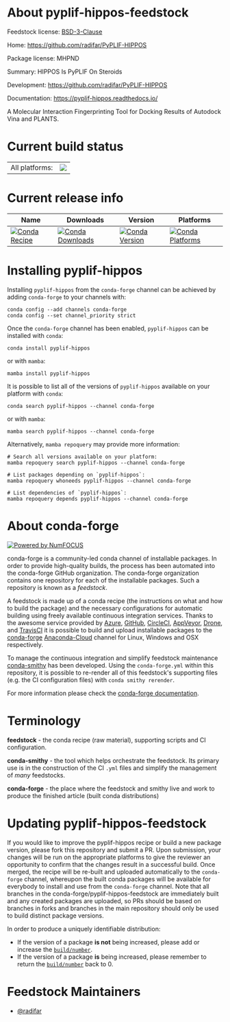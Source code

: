 About pyplif-hippos-feedstock
=============================

Feedstock license: [BSD-3-Clause](https://github.com/conda-forge/pyplif-hippos-feedstock/blob/main/LICENSE.txt)

Home: https://github.com/radifar/PyPLIF-HIPPOS

Package license: MHPND

Summary: HIPPOS Is PyPLIF On Steroids

Development: https://github.com/radifar/PyPLIF-HIPPOS

Documentation: https://pyplif-hippos.readthedocs.io/

A Molecular Interaction Fingerprinting Tool for Docking Results of Autodock Vina and PLANTS.


Current build status
====================


<table><tr><td>All platforms:</td>
    <td>
      <a href="https://dev.azure.com/conda-forge/feedstock-builds/_build/latest?definitionId=10419&branchName=main">
        <img src="https://dev.azure.com/conda-forge/feedstock-builds/_apis/build/status/pyplif-hippos-feedstock?branchName=main">
      </a>
    </td>
  </tr>
</table>

Current release info
====================

| Name | Downloads | Version | Platforms |
| --- | --- | --- | --- |
| [![Conda Recipe](https://img.shields.io/badge/recipe-pyplif--hippos-green.svg)](https://anaconda.org/conda-forge/pyplif-hippos) | [![Conda Downloads](https://img.shields.io/conda/dn/conda-forge/pyplif-hippos.svg)](https://anaconda.org/conda-forge/pyplif-hippos) | [![Conda Version](https://img.shields.io/conda/vn/conda-forge/pyplif-hippos.svg)](https://anaconda.org/conda-forge/pyplif-hippos) | [![Conda Platforms](https://img.shields.io/conda/pn/conda-forge/pyplif-hippos.svg)](https://anaconda.org/conda-forge/pyplif-hippos) |

Installing pyplif-hippos
========================

Installing `pyplif-hippos` from the `conda-forge` channel can be achieved by adding `conda-forge` to your channels with:

```
conda config --add channels conda-forge
conda config --set channel_priority strict
```

Once the `conda-forge` channel has been enabled, `pyplif-hippos` can be installed with `conda`:

```
conda install pyplif-hippos
```

or with `mamba`:

```
mamba install pyplif-hippos
```

It is possible to list all of the versions of `pyplif-hippos` available on your platform with `conda`:

```
conda search pyplif-hippos --channel conda-forge
```

or with `mamba`:

```
mamba search pyplif-hippos --channel conda-forge
```

Alternatively, `mamba repoquery` may provide more information:

```
# Search all versions available on your platform:
mamba repoquery search pyplif-hippos --channel conda-forge

# List packages depending on `pyplif-hippos`:
mamba repoquery whoneeds pyplif-hippos --channel conda-forge

# List dependencies of `pyplif-hippos`:
mamba repoquery depends pyplif-hippos --channel conda-forge
```


About conda-forge
=================

[![Powered by
NumFOCUS](https://img.shields.io/badge/powered%20by-NumFOCUS-orange.svg?style=flat&colorA=E1523D&colorB=007D8A)](https://numfocus.org)

conda-forge is a community-led conda channel of installable packages.
In order to provide high-quality builds, the process has been automated into the
conda-forge GitHub organization. The conda-forge organization contains one repository
for each of the installable packages. Such a repository is known as a *feedstock*.

A feedstock is made up of a conda recipe (the instructions on what and how to build
the package) and the necessary configurations for automatic building using freely
available continuous integration services. Thanks to the awesome service provided by
[Azure](https://azure.microsoft.com/en-us/services/devops/), [GitHub](https://github.com/),
[CircleCI](https://circleci.com/), [AppVeyor](https://www.appveyor.com/),
[Drone](https://cloud.drone.io/welcome), and [TravisCI](https://travis-ci.com/)
it is possible to build and upload installable packages to the
[conda-forge](https://anaconda.org/conda-forge) [Anaconda-Cloud](https://anaconda.org/)
channel for Linux, Windows and OSX respectively.

To manage the continuous integration and simplify feedstock maintenance
[conda-smithy](https://github.com/conda-forge/conda-smithy) has been developed.
Using the ``conda-forge.yml`` within this repository, it is possible to re-render all of
this feedstock's supporting files (e.g. the CI configuration files) with ``conda smithy rerender``.

For more information please check the [conda-forge documentation](https://conda-forge.org/docs/).

Terminology
===========

**feedstock** - the conda recipe (raw material), supporting scripts and CI configuration.

**conda-smithy** - the tool which helps orchestrate the feedstock.
                   Its primary use is in the construction of the CI ``.yml`` files
                   and simplify the management of *many* feedstocks.

**conda-forge** - the place where the feedstock and smithy live and work to
                  produce the finished article (built conda distributions)


Updating pyplif-hippos-feedstock
================================

If you would like to improve the pyplif-hippos recipe or build a new
package version, please fork this repository and submit a PR. Upon submission,
your changes will be run on the appropriate platforms to give the reviewer an
opportunity to confirm that the changes result in a successful build. Once
merged, the recipe will be re-built and uploaded automatically to the
`conda-forge` channel, whereupon the built conda packages will be available for
everybody to install and use from the `conda-forge` channel.
Note that all branches in the conda-forge/pyplif-hippos-feedstock are
immediately built and any created packages are uploaded, so PRs should be based
on branches in forks and branches in the main repository should only be used to
build distinct package versions.

In order to produce a uniquely identifiable distribution:
 * If the version of a package **is not** being increased, please add or increase
   the [``build/number``](https://docs.conda.io/projects/conda-build/en/latest/resources/define-metadata.html#build-number-and-string).
 * If the version of a package **is** being increased, please remember to return
   the [``build/number``](https://docs.conda.io/projects/conda-build/en/latest/resources/define-metadata.html#build-number-and-string)
   back to 0.

Feedstock Maintainers
=====================

* [@radifar](https://github.com/radifar/)

